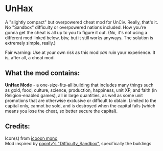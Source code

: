# UnHax
A "slightly compact" but overpowered cheat mod for UnCiv. Really, that's it.<br>
No "Sandbox" difficulty or overpowered nations included. How you're gonna get the cheat is all up to you to figure it out.
(No, it's not using a different mod linked below, btw, but it still works anyways. The solution is extremely simple, really.)<br>

Fair warning: Use at your own risk as this mod *can* ruin your experience. It is, after all, a cheat mod.


## What the mod contains:
**UnHax Mode** - a one-size-fits-all building that includes many things such as gold, food, 
culture, science, production, happiness, unit XP, and faith (in Religion-enabled games), all in 
large quantities, as well as some unit promotions that are otherwise exclusive or difficult to 
obtain. Limited to the capital only, cannot be sold, and is destroyed when the capital falls 
(which means you lose the cheat, so better secure the capital).<br>

## Credits:
Icon(s) from [icooon mono](https://icooon-mono.com/)<br>
Mod inspired by [paontv's "Difficulty_Sandbox"](https://github.com/paontv/Difficulty_Sandbox/), specifically the buildings
